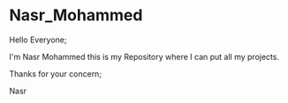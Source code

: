 
# Nasr_Mohammed

Hello Everyone;

I'm Nasr Mohammed this is my Repository  where I can put all my projects.


Thanks for your concern;

Nasr
